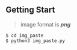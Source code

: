 Getting Start
-------------
> image format is ___png___
```
$ cd img_paste
$ python3 img_paste.py
```
